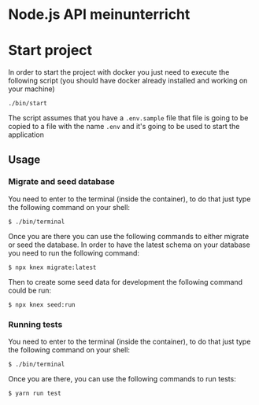 # Node.js API meinunterricht

# Start project

In order to start the project with docker you just need to execute the following script (you should
have docker already installed and working on your machine)

```
./bin/start
```

The script assumes that you have a `.env.sample` file that file is going to be copied to a file
with the name `.env` and it's going to be used to start the application


## Usage

### Migrate and seed database

You need to enter to the terminal (inside the
container), to do that just type the following command on your shell:

```
$ ./bin/terminal
```

Once you are there you can use the following commands to either migrate or seed the database.
In order to have the latest schema on your database you need to run the following command:

```
$ npx knex migrate:latest
```

Then to create some seed data for development the following command could be run:

```
$ npx knex seed:run
```

### Running tests

You need to enter to the terminal (inside the
container), to do that just type the following command on your shell:

```
$ ./bin/terminal
```

Once you are there, you can use the following commands to run tests:

```
$ yarn run test
```
